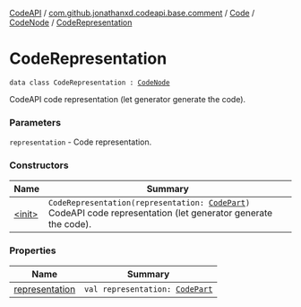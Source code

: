 [CodeAPI](../../../../index.md) / [com.github.jonathanxd.codeapi.base.comment](../../../index.md) / [Code](../../index.md) / [CodeNode](../index.md) / [CodeRepresentation](.)

# CodeRepresentation

`data class CodeRepresentation : `[`CodeNode`](../index.md)

CodeAPI code representation (let generator generate the code).

### Parameters

`representation` - Code representation.

### Constructors

| Name | Summary |
|---|---|
| [&lt;init&gt;](-init-.md) | `CodeRepresentation(representation: `[`CodePart`](../../../../com.github.jonathanxd.codeapi/-code-part/index.md)`)`<br>CodeAPI code representation (let generator generate the code). |

### Properties

| Name | Summary |
|---|---|
| [representation](representation.md) | `val representation: `[`CodePart`](../../../../com.github.jonathanxd.codeapi/-code-part/index.md) |
